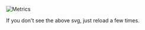 ![Metrics](https://metrics.lecoq.io/Coordinate-Cat?template=classic&achievements=1&stars=1&pagespeed=1&languages=1&isocalendar=1&followup=1&lines=1&isocalendar.duration=half-year&languages.limit=8&languages.sections=most-used&languages.colors=github&languages.threshold=0%25&languages.indepth=false&languages.categories=markup%2C%20programming&languages.recent.categories=markup%2C%20programming&languages.recent.load=300&languages.recent.days=14&stars.limit=50&followup.sections=repositories&achievements.threshold=X&achievements.secrets=true&achievements.display=compact&achievements.limit=0&pagespeed.url=.user.website&pagespeed.detailed=true&pagespeed.screenshot=false&config.timezone=Asia%2FTokyo)

If you don't see the above svg, just reload a few times.

